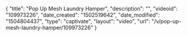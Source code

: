 {
    "title": "Pop Up Mesh Laundry Hamper",
    "description": "",
    "videoid": "109973226",
    "date_created": "1502519642",
    "date_modified": "1504804437",
    "type": "captivate",
    "layout": "video",
    "url": "\/v\/pop-up-mesh-laundry-hamper\/109973226"
}